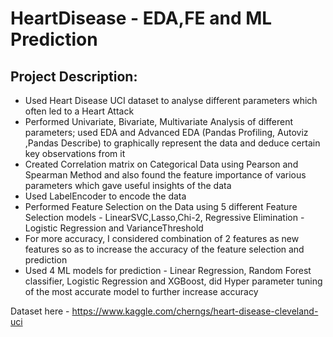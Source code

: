 # HeartDisease - EDA,FE and ML Prediction

## Project Description:
- Used Heart Disease UCI dataset to analyse different parameters which often led to a Heart Attack
- Performed Univariate, Bivariate, Multivariate Analysis of different parameters; used EDA and Advanced EDA (Pandas Profiling, Autoviz ,Pandas Describe) to graphically represent the data and deduce certain key observations from it
- Created Correlation matrix on Categorical Data using Pearson and Spearman Method and also found the feature importance of various parameters which gave useful insights of the data
- Used LabelEncoder to encode the data 
- Performed Feature Selection on the Data using 5 different Feature Selection models - LinearSVC,Lasso,Chi-2, Regressive Elimination - Logistic Regression and VarianceThreshold
- For more accuracy, I considered combination of 2 features as new features so as to increase the accuracy of the feature selection and prediction
- Used 4 ML models for prediction - Linear Regression, Random Forest classifier, Logistic Regression and XGBoost, did Hyper parameter tuning of the most accurate model to further increase accuracy

Dataset here - https://www.kaggle.com/cherngs/heart-disease-cleveland-uci
